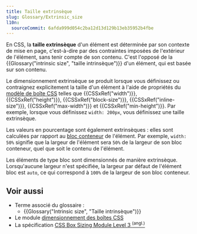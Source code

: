 ```yaml
---
title: Taille extrinsèque
slug: Glossary/Extrinsic_size
l10n:
  sourceCommit: 6afda999d054c2ba12d13d129b13eb35952b4fbe
---
```


En CSS, la **taille extrinsèque** d'un élément est déterminée par son contexte de mise en page, c'est-à-dire par des contraintes imposées de l'extérieur de l'élément, sans tenir compte de son contenu. C'est l'opposé de la {{Glossary("intrinsic size", "taille intrinsèque")}} d'un élément, qui est basée sur son contenu.

Le dimensionnement extrinsèque se produit lorsque vous définissez ou contraignez explicitement la taille d'un élément à l'aide de propriétés du [modèle de boîte CSS](/fr/docs/Learn_web_development/Core/Styling_basics/Box_model) telles que {{CSSxRef("width")}}, {{CSSxRef("height")}}, {{CSSxRef("block-size")}}, {{CSSxRef("inline-size")}}, {{CSSxRef("max-width")}} et {{CSSxRef("min-height")}}.
Par exemple, lorsque vous définissez `width: 200px`, vous définissez une taille extrinsèque.

Les valeurs en pourcentage sont également extrinsèques&nbsp;: elles sont calculées par rapport au [bloc conteneur](/fr/docs/Web/CSS/CSS_display/Containing_block) de l'élément.
Par exemple, `width: 50%` signifie que la largeur de l'élément sera `50%` de la largeur de son bloc conteneur, quel que soit le contenu de l'élément.

Les éléments de type bloc sont dimensionnés de manière extrinsèque. Lorsqu'aucune largeur n'est spécifiée, la largeur par défaut de l'élément bloc est `auto`, ce qui correspond à `100%` de la largeur de son bloc conteneur.

## Voir aussi

- Terme associé du glossaire&nbsp;:
  - {{Glossary("Intrinsic size", "Taille intrinsèque")}}
- Le module [dimensionnement des boîtes CSS](/fr/docs/Web/CSS/CSS_box_sizing)
- La spécification [CSS Box Sizing Module Level 3 <sup>(angl.)</sup>](https://drafts.csswg.org/css-sizing-3/#extrinsic)
